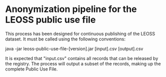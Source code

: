 # Anonymization pipeline for the LEOSS public use file

This process has been designed for continuous publishing of the LEOSS dataset. It must be called using the following conventions:

java -jar leoss-public-use-file-[version].jar [input].csv [output].csv

It is expected that "input.csv" contains all records that can be released by the registry. The process will output a subset of the records, making
up the complete Public Use File.